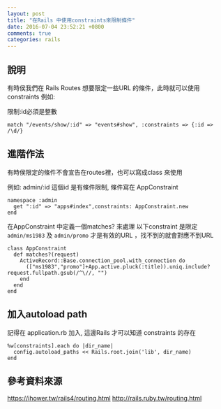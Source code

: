 ```yaml
---
layout: post
title: "在Rails 中使用constraints來限制條件"
date: 2016-07-04 23:52:21 +0800
comments: true
categories: rails
---
```



## 說明

有時侯我們在 Rails Routes 想要限定一些URL 的條件，此時就可以使用 constraints
例如:

限制:id必須是整數
```
match "/events/show/:id" => "events#show", :constraints => {:id => /\d/}
```

## 進階作法
有時侯限定的條件不會宣告在routes裡，也可以寫成class 來使用

例如: admin/:id 這個id 是有條件限制, 條件寫在 AppConstraint
```
namespace :admin
  get ":id" => "apps#index",constraints: AppConstraint.new
end
```

在AppConstraint 中定義一個matches? 來處理
以下constraint 是限定`admin/ms1983` 及 `admin/promo` 才是有效的URL ，找不到的就會對應不到URL
```
class AppConstraint
  def matches?(request)
    ActiveRecord::Base.connection_pool.with_connection do
      (["ms1983","promo"]+App.active.pluck(:title)).uniq.include? request.fullpath.gsub(/^\//, "")
    end
  end
end
```

## 加入autoload path
記得在 application.rb 加入, 這邊Rails 才可以知道 constraints 的存在
```
%w[constraints].each do |dir_name|
  config.autoload_paths << Rails.root.join('lib', dir_name)
end
```
## 參考資料來源

https://ihower.tw/rails4/routing.html
http://rails.ruby.tw/routing.html


